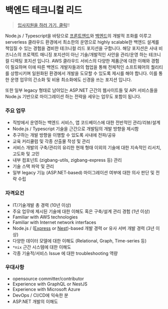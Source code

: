 # 백엔드 테크니컬 리드

> [입사지원을 하러 가기, 클릭](https://forms.gle/ojHDzTfrVeFiQXcKA)!!

Node.js / Typescript을 바탕으로 [프론트엔드](../Frontend.md)와 [백엔드](../README.md)의 개발적 조화를 이루고 serverless 클라우드 환경에서 최소한의 운영으로 highly scalable한 백엔드 설계를 책임질 수 있는 경험을 겸비한 테크니컬 리드 포지션을 구합니다. 해당 포지션은 사내 비즈니스의 프로젝트 매니징 포지션이 아닌 기술/개발적인 사안을 관리/운영 하는 테크니컬 디렉팅 포지션 입니다. AWS 클라우드 서비스의 다양한 제품군에 대한 이해와 경험이 필요하며 이에 따른 백엔드 개발자들과의 협업을 통해 전체적인 소프트웨어의 퀄리티를 상향시키며 일원화된 환경에서 개발을 도모할 수 있도록 제시를 해야 합니다. 이를 통한 운영 업무의 간소화 및 비용 최소화에도 신경을 쓰는 포지션 입니다.

또한 일부 legacy 형태로 남아있는 ASP.NET 근간의 웹사이트들 및 API 서비스들을 Node.js 기반으로 마이그레이션 하는 전략을 세우는 업무도 포함이 됩니다.

### 주요 업무

* 직방에서 운영하는 백엔드 서비스, 앱 코드베이스에 대한 전반적인 관리/리뷰/설계
* Node.js / Typescript 기술을 근간으로 개발팀의 개발 방향을 제시함
* 추구하는 개발 방향을 이행할 수 있도록 사내에 전파/공유
* 교육 커리큘럼 및 각종 산출물 작성 및 관리
* 서비스 개발의 구축/관리의 유리한 현재 형태 이외의 기술에 대한 지속적인 리서치, 고도화 및 고민
* 내부 컴포넌트 (zigbang-utils, zigbang-express 등) 관리
* 기술 스택 파악 및 관리
* 일부 legacy 기능 (ASP.NET-based) 마이그레이션 여부에 대한 의사 판단 및 전략 수립

### 자격요건

* IT/기술개발 총 경력 (10년 이상)
* 주요 업무에 제시된 기술에 대한 이해도 혹은 구축/설계 관리 경험 (1년 이상)
* Familiar with AWS technologies
* Familiar with Internet network interfaces
* Node.js / ([Express](https://expressjs.com/) or [Nest](https://nestjs.com/))-based 개발 경력 or 유사 서버 개발 경력 (3년 이상)
* 다양한 데이터 모델에 대한 이해도 (Relational, Graph, Time-series 등)
* `*nix` 근간 시스템에 대한 이해도
* 각종 기술적/서비스 Issue 에 대한 troubleshooting 역량

### 우대사항

* opensource committer/contributor
* Experience with GraphQL or NestJS
* Experience with Microsoft Azure
* DevOps / CI/CD에 익숙한 분
* ASP.NET 개발의 이해도

